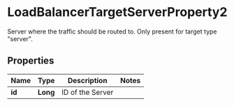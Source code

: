 

# LoadBalancerTargetServerProperty2

Server where the traffic should be routed to. Only present for target type \"server\".

## Properties

| Name | Type | Description | Notes |
|------------ | ------------- | ------------- | -------------|
|**id** | **Long** | ID of the Server |  |



